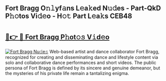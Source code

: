 ## Fort Bragg O𝚗𝚕yf𝚊ns L𝚎a𝚔ed N𝚞𝚍es - Part-QkD P𝚑𝚘tos Vi𝚍𝚎o - H𝚘𝚝 Part L𝚎a𝚔s CEB48

# <h2><a href="http://kf6xibw.oniu.top/?m=Fort+Bragg">🔗👉 🔴 Fort Bragg P𝚑ot𝚘𝚜 V𝚒d𝚎o</a></h2>

[![Fort Bragg Nu𝚍e𝚜](https://i.imgur.com/0qMVB7G.gif)](http://kf6xibw.oniu.top/?m=Fort+Bragg)
Web-based artist and dance collaborator Fort Bragg, recognized for creating and disseminating dance and lifestyle content via solo and collaborative dance performances and short videos. The public persona of Fort Bragg is defined by its sincere and genuine demeanor, but the mysteries of his private life remain a tantalizing enigma.  
